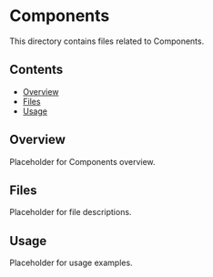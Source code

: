 # Components

This directory contains files related to Components.

## Contents

- [Overview](#overview)
- [Files](#files)
- [Usage](#usage)

## Overview

Placeholder for Components overview.

## Files

Placeholder for file descriptions.

## Usage

Placeholder for usage examples.
